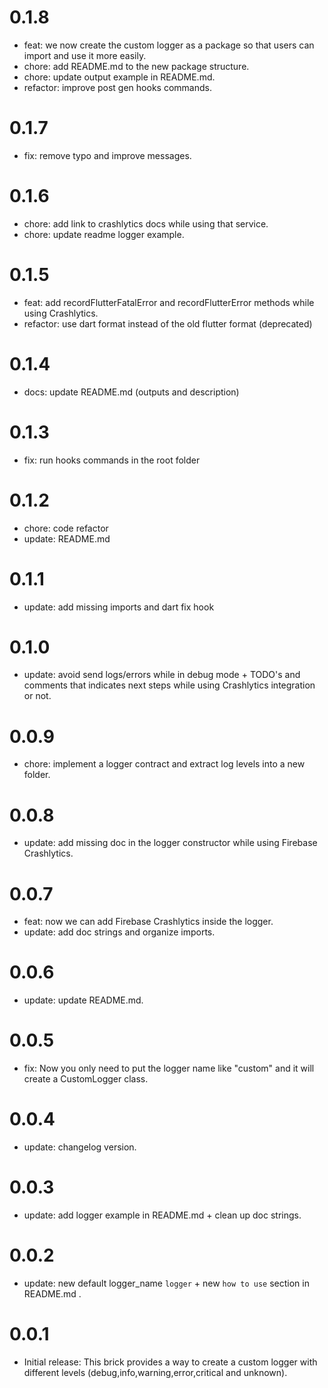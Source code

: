 # 0.1.8

- feat: we now create the custom logger as a package so that users can import and use it more easily.
- chore: add README.md to the new package structure.
- chore: update output example in README.md.
- refactor: improve post gen hooks commands.

# 0.1.7

- fix: remove typo and improve messages.

# 0.1.6

- chore: add link to crashlytics docs while using that service.
- chore: update readme logger example.

# 0.1.5

- feat: add recordFlutterFatalError and recordFlutterError methods while using Crashlytics.
- refactor: use dart format instead of the old flutter format (deprecated)

# 0.1.4

- docs: update README.md (outputs and description)
# 0.1.3

- fix: run hooks commands in the root folder
# 0.1.2

- chore: code refactor
- update: README.md
# 0.1.1

- update: add missing imports and dart fix hook
# 0.1.0

- update: avoid send logs/errors while in debug mode + TODO's and comments that indicates next steps while using Crashlytics integration or not.
# 0.0.9

- chore: implement a logger contract and extract log levels into a new folder.
# 0.0.8

- update: add missing doc in the logger constructor while using Firebase Crashlytics.
# 0.0.7

- feat: now we can add Firebase Crashlytics inside the logger.
- update: add doc strings and organize imports.
# 0.0.6

- update: update README.md.
# 0.0.5

- fix: Now you only need to put the logger name like "custom" and it will create a CustomLogger class.
# 0.0.4

- update: changelog version.

# 0.0.3

- update: add logger example in README.md + clean up doc strings.

# 0.0.2

- update: new default logger_name `logger` + new `how to use` section in README.md .

# 0.0.1

- Initial release: This brick provides a way to create a custom logger with different levels (debug,info,warning,error,critical and unknown).
